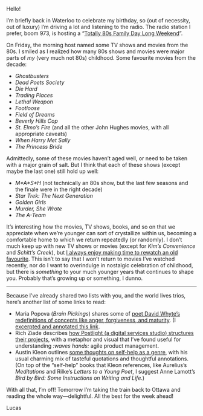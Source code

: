 Hello!

I’m briefly back in Waterloo to celebrate my birthday, so (out of necessity, out of luxury) I’m driving a lot and listening to the radio. The radio station I prefer, boom 973, is hosting a “[Totally 80s Family Day Long Weekend](https://www.boom973.com/totally-80s-family-long-weekend/)”.

On Friday, the morning host named some TV shows and movies from the 80s. I smiled as I realized how many 80s shows and movies were major parts of _my_ (very much not 80s) childhood. Some favourite movies from the decade:

- _Ghostbusters_
- _Dead Poets Society_
- _Die Hard_
- _Trading Places_
- _Lethal Weapon_
- _Footloose_
- _Field of Dreams_
- _Beverly Hills Cop_
- _St. Elmo’s Fire_ (and all the other John Hughes movies, with all appropriate caveats)
- _When Harry Met Sally_
- _The Princess Bride_

Admittedly, some of these movies haven’t aged well, or need to be taken with a major grain of salt. But I think that each of these shows (except maybe the last one) still hold up well:

- _M\*A\*S\*H_ (not technically an 80s show, but the last few seasons and the finale were in the right decade)
- _Star Trek: The Next Generation_
- _Golden Girls_
- _Murder, She Wrote_
- _The A-Team_

It’s interesting how the movies, TV shows, books, and so on that we appreciate when we’re younger can sort of crystallize within us, becoming a comfortable home to which we return repeatedly (or randomly). I don’t much keep up with new TV shows or movies (except for _Kim’s Convenience_ and _Schitt’s Creek_), but [I always enjoy making time to rewatch an old favourite](https://lucascherkewski.com/hit-and-miss/54-repeated-experiences/). This isn’t to say that I won’t return to movies I’ve watched recently, nor do I want to overindulge in nostalgic celebration of childhood, but there is _something_ to your much younger years that continues to shape you. Probably that’s growing up or something, I dunno.

---

Because I’ve already shared two lists with you, and the world lives trios, here’s another list of some links to read:

- Maria Popova (_Brain Pickings_) shares some of [poet David Whyte’s redefinitions of concepts like anger, forgiveness, and maturity](https://www.brainpickings.org/2015/05/15/david-whyte-consolations-anger-forgiveness-maturity/). (I [excerpted and annotated this link](https://lucascherkewski.com/links/2019/02/11/20-51-brainpickings-maria-popova-david-whyte-anger-forgiveness-maturity/).
- Rich Ziade describes [how Postlight (a digital services studio) structures their projects](https://postlight.com/trackchanges/mountainsides), with a metaphor and visual that I’ve found useful for understanding _:waves hands:_ agile product management.
- Austin Kleon outlines [some thoughts on self-help as a genre](https://austinkleon.com/2018/08/15/5-thoughts-on-self-help/), with his usual charming mix of tasteful quotations and thoughtful annotations. (On top of the “self-help” books that Kleon references, like Aurelius’s _Meditations_ and Rilke’s _Letters to a Young Poet_, I suggest Anne Lamott’s _Bird by Bird: Some Instructions on Writing and Life_.)

With all that, I’m off! Tomorrow I’m taking the train back to Ottawa and reading the whole way—delightful. All the best for the week ahead!

Lucas